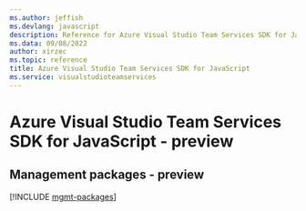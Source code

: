 ```yaml
---
ms.author: jeffish
ms.devlang: javascript
description: Reference for Azure Visual Studio Team Services SDK for JavaScript
ms.data: 09/08/2022
author: xirzec
ms.topic: reference
title: Azure Visual Studio Team Services SDK for JavaScript
ms.service: visualstudioteamservices
---
```

# Azure Visual Studio Team Services SDK for JavaScript - preview

## Management packages - preview
[!INCLUDE [mgmt-packages](visual-studio-team-services-mgmt-index.md)]